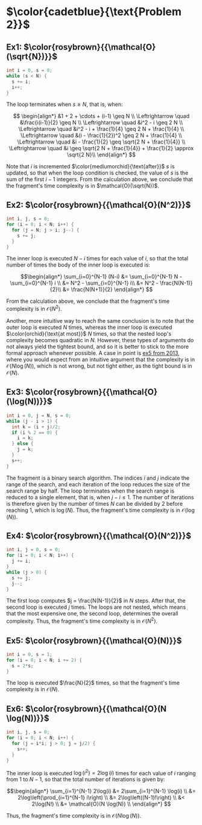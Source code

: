 # $\color{cadetblue}{\text{Problem 2}}$

## Ex1: $\color{rosybrown}{{\mathcal{O}(\sqrt{N})}}$

```c
int i = 0, s = 0;
while (s < N) {
  s += i;
  i++;
}
```

The loop terminates when $s \geq N$, that is, when:

$$
\begin{align*}
&1 + 2 + \cdots + (i-1) \geq N \\ 
\Leftrightarrow \quad &\frac{i(i-1)}{2} \geq N \\
\Leftrightarrow \quad &i^2 - i \geq 2 N \\
\Leftrightarrow \quad &i^2 - i + \frac{1}{4} \geq 2 N + \frac{1}{4} \\
\Leftrightarrow \quad &(i - \frac{1}{2})^2 \geq 2 N + \frac{1}{4} \\
\Leftrightarrow \quad &i - \frac{1}{2} \geq \sqrt{2 N + \frac{1}{4}} \\
\Leftrightarrow \quad &i \geq \sqrt{2 N + \frac{1}{4}} + \frac{1}{2} \approx \sqrt{2 N}\\
\end{align*}
$$

Note that $i$ is incremented $\color{mediumorchid}{\text{after}}$ $s$ is updated, so that when the loop condition is checked, the value of $s$ is the sum of the first $i - 1$ integers. From the calculation above, we conclude that the fragment's time complexity is in $\mathcal{O}(\sqrt{N})$.

## Ex2: $\color{rosybrown}{{\mathcal{O}(N^2)}}$

```c
int i, j, s = 0;
for (i = 0; i < N; i++) {
  for (j = N; j > i; j--) {
    s += j;
  }
}
```

The inner loop is executed $N - i$ times for each value of $i$, so that the total number of times the body of the inner loop is executed is:

$$\begin{align*}
\sum_{i=0}^{N-1} (N-i) &= \sum_{i=0}^{N-1} N - \sum_{i=0}^{N-1} i \\
&= N^2 - \sum_{i=0}^{N-1} i\\
&= N^2 - \frac{N(N-1)}{2}\\
&= \frac{N(N+1)}{2}
\end{align*}
$$

From the calculation above, we conclude that the fragment's time complexity is in $\mathcal{O}(N^2)$.  

Another, more intuitive way to reach the same conclusion is to note that the outer loop is executed $N$ times, whereas the inner loop is executed $\color{orchid}{\text{at most}}$  $N$ times, so that the nested loop's complexity becomes quadratic in $N$. However, these types of arguments do not always yield the tightest bound, and so it is better to stick to the more formal approach whenever possible. A case in point is [ex5 from 2013](https://github.com/pl3onasm/Imperative-programming/blob/main/IP-Finals/2013/problem3.md#ex5-colorrosybrownmathcalon), where you would expect from an intuitive argument that the complexity is in $\mathcal{O}(N \log(N))$, which is not wrong, but not tight either, as the tight bound is in $\mathcal{O}(N)$.

## Ex3: $\color{rosybrown}{{\mathcal{O}(\log(N))}}$

```c
int i = 0, j = N, s = 0;
while (j - i > 1) {
  int k = (i + j)/2;
  if (i % 2 == 0) {
    i = k;
  } else {
    j = k;
  }
  s++;
}
```

The fragment is a binary search algorithm. The indices $i$ and $j$ indicate the range of the search, and each iteration of the loop reduces the size of the search range by half. The loop terminates when the search range is reduced to a single element, that is, when $j - i \leq 1$. The number of iterations is therefore given by the number of times $N$ can be divided by $2$ before reaching $1$, which is $\log(N)$. Thus, the fragment's time complexity is in $\mathcal{O}(\log(N))$.

## Ex4: $\color{rosybrown}{{\mathcal{O}(N^2)}}$

```c
int i, j = 0, s = 0;
for (i = 0; i < N; i++) {
  j += i;
}
while (j > 0) {
  s += j;
  j--;
}
```

The first loop computes $j = \frac{N(N-1)}{2}$ in $N$ steps. After that, the second loop is executed $j$ times. The loops are not nested, which means that the most expensive one, the second loop, determines the overall complexity. Thus, the fragment's time complexity is in $\mathcal{O}(N^2)$.

## Ex5: $\color{rosybrown}{{\mathcal{O}(N)}}$

```c
int i = 0, s = 1;
for (i = 0; i < N; i += 2) {
  s = 2*s;
}
```

The loop is executed $\frac{N}{2}$ times, so that the fragment's time complexity is in $\mathcal{O}(N)$.

## Ex6: $\color{rosybrown}{{\mathcal{O}(N \log(N))}}$

```c
int i, j, s = 0;
for (i = 0; i < N; i++) {
  for (j = i*i; j > 0; j = j/2) {
    s++;
  }
}
```

The inner loop is executed $\log(i^2) = 2\log(i)$ times for each value of $i$ ranging from $1$ to $N-1$, so that the total number of iterations is given by:

$$\begin{align*}
\sum_{i=1}^{N-1} 2\log(i) &= 2\sum_{i=1}^{N-1} \log(i) \\
&= 2\log\left(\prod_{i=1}^{N-1} i\right) \\
&= 2\log\left((N-1)!\right) \\
&< 2\log(N!) \\
&= \mathcal{O}(N \log(N)) \\
\end{align*}
$$

Thus, the fragment's time complexity is in $\mathcal{O}(N \log(N))$.
